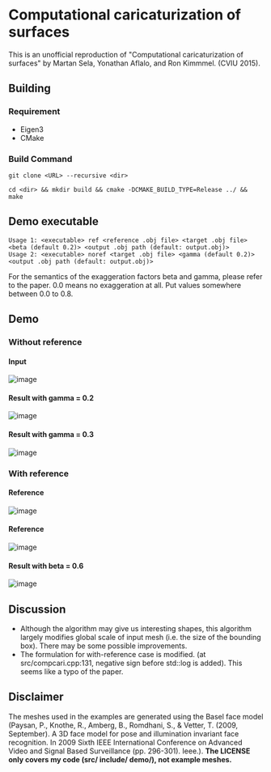 # Computational caricaturization of surfaces

This is an unofficial reproduction of "Computational caricaturization of surfaces" by Martan Sela, Yonathan Aflalo, and Ron Kimmmel. (CVIU 2015).

## Building

### Requirement

* Eigen3
* CMake

### Build Command

`git clone <URL> --recursive <dir>`

`cd <dir> && mkdir build && cmake -DCMAKE_BUILD_TYPE=Release ../ && make`

## Demo executable

```
Usage 1: <executable> ref <reference .obj file> <target .obj file> <beta (default 0.2)> <output .obj path (default: output.obj)>
Usage 2: <executable> noref <target .obj file> <gamma (default 0.2)> <output .obj path (default: output.obj)>
```

For the semantics of the exaggeration factors beta and gamma, please refer to the paper. 0.0 means no exaggeration at all. Put values somewhere between 0.0 to 0.8.

## Demo

### Without reference

#### Input

![image](example/snapshot01.png)

#### Result with gamma = 0.2

![image](example/snapshot02.png)

#### Result with gamma = 0.3

![image](example/snapshot03.png)

### With reference

#### Reference

![image](example/snapshot00.png)

#### Reference

![image](example/snapshot07.png)

#### Result with beta = 0.6

![image](example/snapshot06.png)

## Discussion

* Although the algorithm may give us interesting shapes, this algorithm largely modifies global scale of input mesh (i.e. the size of the bounding box). There may be some possible improvements.
* The formulation for with-reference case is modified. (at src/compcari.cpp:131, negative sign before std::log is added). This seems like a typo of the paper.

## Disclaimer

The meshes used in the examples are generated using the Basel face model (Paysan, P., Knothe, R., Amberg, B., Romdhani, S., & Vetter, T. (2009, September). A 3D face model for pose and illumination invariant face recognition. In 2009 Sixth IEEE International Conference on Advanced Video and Signal Based Surveillance (pp. 296-301). Ieee.). **The LICENSE only covers my code (src/ include/ demo/), not example meshes.**